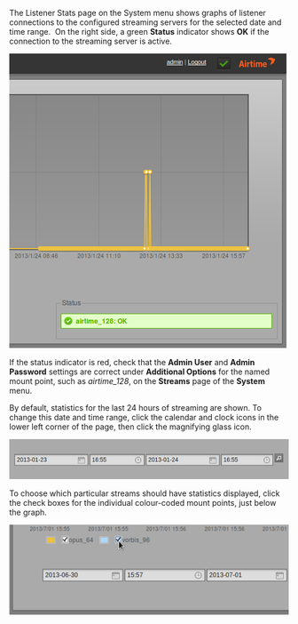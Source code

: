 The Listener Stats page on the System menu shows graphs of listener connections to the configured streaming servers for the selected date and time range.  On the right side, a green **Status** indicator shows **OK** if the connection to the streaming server is active.

![](static/Screenshot483-Listener_Stats.png)

If the status indicator is red, check that the **Admin User** and **Admin Password** settings are correct under **Additional Options** for the named mount point, such as *airtime\_128*, on the **Streams** page of the **System** menu.

By default, statistics for the last 24 hours of streaming are shown. To change this date and time range, click the calendar and clock icons in the lower left corner of the page, then click the magnifying glass icon.

![](static/Screenshot484-Listener_Stats_date_range.png)

To choose which particular streams should have statistics displayed, click the check boxes for the individual colour-coded mount points, just below the graph.

![](static/Screenshot522-Select_stream_stats_240.png)
